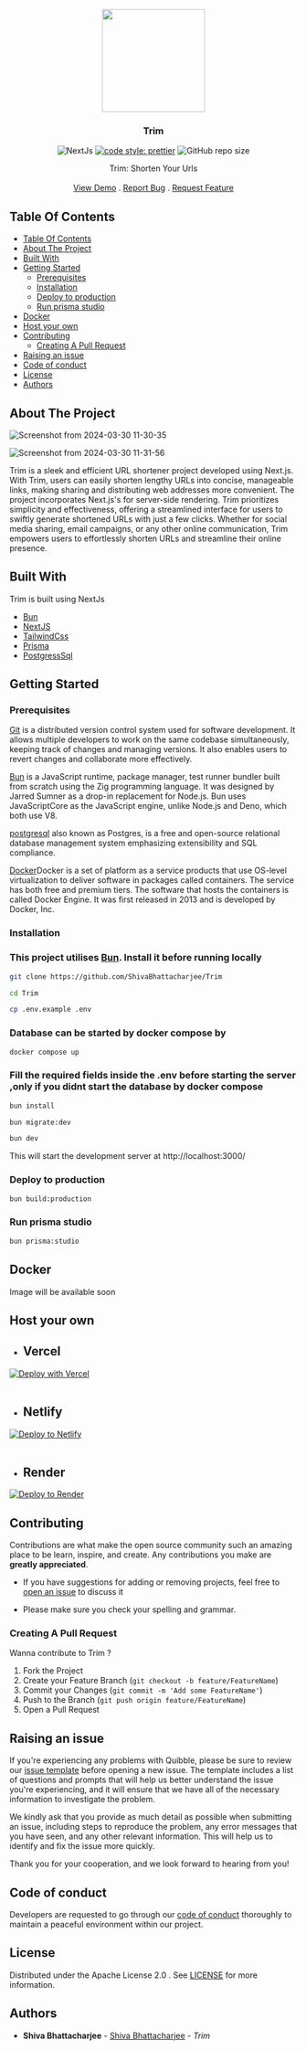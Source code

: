 <a href="https://github.com/ShivaBhattacharjee/Trim">
<p align="center">
  <img src="https://github.com/ShivaBhattacharjee/Trim/assets/95211406/660cb529-0898-409d-bf8c-5b4c38d3bd42" height="180px"/>
  </a>
<br/>
  <h3 align="center" >Trim</h3>




<div align="center">

![NextJs](https://img.shields.io/badge/next.js-000000?style=for-the-badge&logo=nextdotjs&logoColor=white)
[![code style: prettier](https://img.shields.io/badge/code_style-prettier-ff69b4.svg?style=flat-square)](https://github.com/prettier/prettier)
![GitHub repo size](https://img.shields.io/github/repo-size/shivabhattacharjee/Trim)

  </div>

  <p align="center">
    Trim: Shorten Your Urls
    <br/>
    <br/>
    <a href="https://trim.theshiva.xyz/">View Demo</a>
    .
    <a href="https://github.com/ShivaBhattacharjee/trim/issues">Report Bug</a>
    .
    <a href="https://github.com/ShivaBhattacharjee/trim/issues">Request Feature</a>
  </p>
</p>



## Table Of Contents

- [Table Of Contents](#table-of-contents)
- [About The Project](#about-the-project)
- [Built With](#built-with)
- [Getting Started](#getting-started)
  - [Prerequisites](#prerequisites)
  - [Installation](#installation)
  - [Deploy to production](#deploy-to-production)
  - [Run prisma studio](#run-prisma-studio)
- [Docker](#docker)
- [Host your own](#host-your-own)
- [Contributing](#contributing)
  - [Creating A Pull Request](#creating-a-pull-request)
- [Raising an issue](#raising-an-issue)
- [Code of conduct](#code-of-conduct)
- [License](#license)
- [Authors](#authors)

## About The Project
![Screenshot from 2024-03-30 11-30-35](https://github.com/ShivaBhattacharjee/Trim/assets/95211406/8f3e57c1-7fd2-473e-a1bd-427ea1c981c3)

![Screenshot from 2024-03-30 11-31-56](https://github.com/ShivaBhattacharjee/Trim/assets/95211406/74fef03e-b763-4e98-aeea-bd65fd901e20)

Trim is a sleek and efficient URL shortener project developed using Next.js. With Trim, users can easily shorten lengthy URLs into concise, manageable links, making sharing and distributing web addresses more convenient. The project incorporates Next.js's  for server-side rendering. Trim prioritizes simplicity and effectiveness, offering a streamlined interface for users to swiftly generate shortened URLs with just a few clicks. Whether for social media sharing, email campaigns, or any other online communication, Trim empowers users to effortlessly shorten URLs and streamline their online presence.




## Built With

Trim is built using NextJs 

* [Bun](https://bun.sh/)
* [NextJS](https://nextjs.org)
* [TailwindCss](https://tailwindcss.com/)
* [Prisma](https://www.prisma.io/)
* [PostgressSql](https://www.postgresql.org/)



## Getting Started


### Prerequisites

<a href="https://git-scm.com/downloads" >Git</a> is a distributed version control system used for software development. It allows multiple developers to work on the same codebase simultaneously, keeping track of changes and managing versions. It also enables users to revert changes and collaborate more effectively.

<a href="https://bun.sh/">Bun</a> is a JavaScript runtime, package manager, test runner bundler built from scratch using the Zig programming language. It was designed by Jarred Sumner as a drop-in replacement for Node.js. Bun uses JavaScriptCore as the JavaScript engine, unlike Node.js and Deno, which both use V8.

<a href="https://www.postgresql.org/">postgresql</a> also known as Postgres, is a free and open-source relational database management system emphasizing extensibility and SQL compliance.

<a href="https://www.docker.com/">Docker</a>Docker is a set of platform as a service products that use OS-level virtualization to deliver software in packages called containers. The service has both free and premium tiers. The software that hosts the containers is called Docker Engine. It was first released in 2013 and is developed by Docker, Inc.

### Installation


<h3> This project utilises <a href="https://bun.sh">Bun</a>. Install it before running locally</h3>

```bash
git clone https://github.com/ShivaBhattacharjee/Trim
```
```bash
cd Trim
```
```bash
cp .env.example .env
```

<h3>Database can be started by docker compose by</h3>

```bash
docker compose up
```

<h3>Fill the required fields inside the .env before starting the server ,only if you didnt start the database by docker compose</h3>

```bash
bun install
```
```bash
bun migrate:dev
```
```bash
bun dev
```

This will start the development server  at http://localhost:3000/

### Deploy to production

```bash
bun build:production
```

### Run prisma studio

```bash
bun prisma:studio
```


## Docker 
Image will be available soon

## Host your own
* ## Vercel

[![Deploy with Vercel](https://vercel.com/button)](https://vercel.com/new/clone?repository-url=https%3A%2F%2Fgithub.com%2FShivaBhattacharjee%2FTrim)
<br/>
<br/>

* ## Netlify

[![Deploy to Netlify](https://www.netlify.com/img/deploy/button.svg)](https://app.netlify.com/start/deploy?repository=https://github.com/ShivaBhattacharjee/Trim)
<br/>
<br/>

* ## Render

[![Deploy to Render](https://render.com/images/deploy-to-render-button.svg)](https://render.com/deploy?repo=https://github.com/ShivaBhattacharjee/Trim)

## Contributing

Contributions are what make the open source community such an amazing place to be learn, inspire, and create. Any contributions you make are **greatly appreciated**.
* If you have suggestions for adding or removing projects, feel free to [open an issue](https://github.com/ShivaBhattacharjee/Trim/issues) to discuss it

* Please make sure you check your spelling and grammar.

### Creating A Pull Request

Wanna contribute to Trim ?

1. Fork the Project
2. Create your Feature Branch (`git checkout -b feature/FeatureName`)
3. Commit your Changes (`git commit -m 'Add some FeatureName'`)
4. Push to the Branch (`git push origin feature/FeatureName`)
5. Open a Pull Request


## Raising an issue

If you're experiencing any problems with Quibble, please be sure to review our [issue template](https://github.com/ShivaBhattacharjee/Trim/tree/main/.github/ISSUE_TEMPLATE) before opening a new issue. The template includes a list of questions and prompts that will help us better understand the issue you're experiencing, and it will ensure that we have all of the necessary information to investigate the problem.

We kindly ask that you provide as much detail as possible when submitting an issue, including steps to reproduce the problem, any error messages that you have seen, and any other relevant information. This will help us to identify and fix the issue more quickly.

Thank you for your cooperation, and we look forward to hearing from you!

## Code of conduct

Developers are requested to go through our <a href="https://github.com/ShivaBhattacharjee/Trim/blob/main/CODE_OF_CONDUCT.md">code of conduct</a> thoroughly to maintain a peaceful environment within our project.

## License

Distributed under the Apache License 2.0 . See [LICENSE](https://github.com/ShivaBhattacharjee/Trim/blob/main/LICENSE) for more information.


## Authors

* **Shiva Bhattacharjee** - [Shiva Bhattacharjee](https://github.com/ShivaBhattacharjee) - *Trim*
